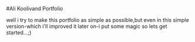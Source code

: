 #Ali Koolivand Portfolio

well i try to make this portfolio as simple as possible,but even in this simple version-which i'll improved it later on-i put some magic so lets get started...;)
